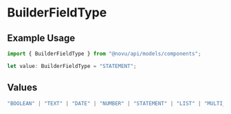 # BuilderFieldType

## Example Usage

```typescript
import { BuilderFieldType } from "@novu/api/models/components";

let value: BuilderFieldType = "STATEMENT";
```

## Values

```typescript
"BOOLEAN" | "TEXT" | "DATE" | "NUMBER" | "STATEMENT" | "LIST" | "MULTI_LIST" | "GROUP"
```